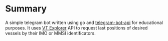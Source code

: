 # Summary
A simple telegram bot written using go and [telegram-bot-api](https://github.com/go-telegram-bot-api/telegram-bot-api) for educational purposes.
It uses [VT Explorer](https://www.vtexplorer.com/) API to request last positions of desired vessels by their IMO or MMSI identificators.
